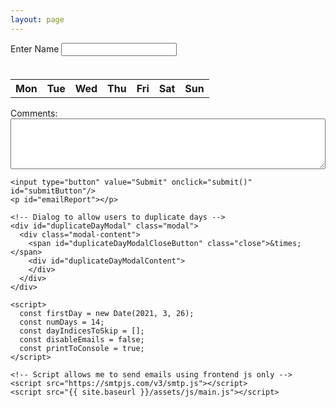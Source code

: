 ```yaml
---
layout: page
---
```

<html>
  <head>
    <link href="css/common.css" rel="stylesheet">
  </head>
  <body>   

  <p style = "margin-bottom: 1cm">
    Enter Name
    <input type = "text" id = "nameInput">
  </p>

  <div class="table-wrapper">
    <table style="table-layout:fixed; min-width:800px;" id="dateTable">
      <tr>
        <th>Mon</th>
        <th>Tue</th>
        <th>Wed</th>
        <th>Thu</th>
        <th>Fri</th>
        <th>Sat</th>
        <th>Sun</th>
      </tr>
    </table>
  </div>

  <div>
    <label for="comments">Comments:</label>
    <div>
      <textarea id="comments" name="comments" rows="5" style="width: 100%; max-width: 100%;"></textarea>
    </div>
  </div>

    <input type="button" value="Submit" onclick="submit()" id="submitButton"/>
    <p id="emailReport"></p>

    <!-- Dialog to allow users to duplicate days -->
    <div id="duplicateDayModal" class="modal">
      <div class="modal-content">
        <span id="duplicateDayModalCloseButton" class="close">&times;</span>
        <div id="duplicateDayModalContent">
        </div>
      </div>
    </div>

    <script>
      const firstDay = new Date(2021, 3, 26);
      const numDays = 14;
      const dayIndicesToSkip = [];
      const disableEmails = false;
      const printToConsole = true;
    </script>

    <!-- Script allows me to send emails using frontend js only -->
    <script src="https://smtpjs.com/v3/smtp.js"></script>  
    <script src="{{ site.baseurl }}/assets/js/main.js"></script>
  </body>
</html>
